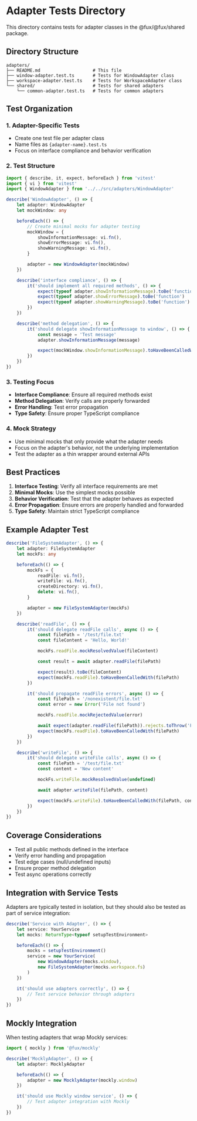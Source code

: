 # Adapter Tests Directory

This directory contains tests for adapter classes in the @fux/@fux/shared package.

## Directory Structure

```
adapters/
├── README.md                    # This file
├── window-adapter.test.ts       # Tests for WindowAdapter class
├── workspace-adapter.test.ts    # Tests for WorkspaceAdapter class
└── shared/                      # Tests for shared adapters
    └── common-adapter.test.ts   # Tests for common adapters
```

## Test Organization

### 1. **Adapter-Specific Tests**

- Create one test file per adapter class
- Name files as `{adapter-name}.test.ts`
- Focus on interface compliance and behavior verification

### 2. **Test Structure**

```typescript
import { describe, it, expect, beforeEach } from 'vitest'
import { vi } from 'vitest'
import { WindowAdapter } from '../../src/adapters/WindowAdapter'

describe('WindowAdapter', () => {
    let adapter: WindowAdapter
    let mockWindow: any

    beforeEach(() => {
        // Create minimal mocks for adapter testing
        mockWindow = {
            showInformationMessage: vi.fn(),
            showErrorMessage: vi.fn(),
            showWarningMessage: vi.fn(),
        }

        adapter = new WindowAdapter(mockWindow)
    })

    describe('interface compliance', () => {
        it('should implement all required methods', () => {
            expect(typeof adapter.showInformationMessage).toBe('function')
            expect(typeof adapter.showErrorMessage).toBe('function')
            expect(typeof adapter.showWarningMessage).toBe('function')
        })
    })

    describe('method delegation', () => {
        it('should delegate showInformationMessage to window', () => {
            const message = 'Test message'
            adapter.showInformationMessage(message)

            expect(mockWindow.showInformationMessage).toHaveBeenCalledWith(message)
        })
    })
})
```

### 3. **Testing Focus**

- **Interface Compliance**: Ensure all required methods exist
- **Method Delegation**: Verify calls are properly forwarded
- **Error Handling**: Test error propagation
- **Type Safety**: Ensure proper TypeScript compliance

### 4. **Mock Strategy**

- Use minimal mocks that only provide what the adapter needs
- Focus on the adapter's behavior, not the underlying implementation
- Test the adapter as a thin wrapper around external APIs

## Best Practices

1. **Interface Testing**: Verify all interface requirements are met
2. **Minimal Mocks**: Use the simplest mocks possible
3. **Behavior Verification**: Test that the adapter behaves as expected
4. **Error Propagation**: Ensure errors are properly handled and forwarded
5. **Type Safety**: Maintain strict TypeScript compliance

## Example Adapter Test

```typescript
describe('FileSystemAdapter', () => {
    let adapter: FileSystemAdapter
    let mockFs: any

    beforeEach(() => {
        mockFs = {
            readFile: vi.fn(),
            writeFile: vi.fn(),
            createDirectory: vi.fn(),
            delete: vi.fn(),
        }

        adapter = new FileSystemAdapter(mockFs)
    })

    describe('readFile', () => {
        it('should delegate readFile calls', async () => {
            const filePath = '/test/file.txt'
            const fileContent = 'Hello, World!'

            mockFs.readFile.mockResolvedValue(fileContent)

            const result = await adapter.readFile(filePath)

            expect(result).toBe(fileContent)
            expect(mockFs.readFile).toHaveBeenCalledWith(filePath)
        })

        it('should propagate readFile errors', async () => {
            const filePath = '/nonexistent/file.txt'
            const error = new Error('File not found')

            mockFs.readFile.mockRejectedValue(error)

            await expect(adapter.readFile(filePath)).rejects.toThrow('File not found')
            expect(mockFs.readFile).toHaveBeenCalledWith(filePath)
        })
    })

    describe('writeFile', () => {
        it('should delegate writeFile calls', async () => {
            const filePath = '/test/file.txt'
            const content = 'New content'

            mockFs.writeFile.mockResolvedValue(undefined)

            await adapter.writeFile(filePath, content)

            expect(mockFs.writeFile).toHaveBeenCalledWith(filePath, content)
        })
    })
})
```

## Coverage Considerations

- Test all public methods defined in the interface
- Verify error handling and propagation
- Test edge cases (null/undefined inputs)
- Ensure proper method delegation
- Test async operations correctly

## Integration with Service Tests

Adapters are typically tested in isolation, but they should also be tested as part of service integration:

```typescript
describe('Service with Adapter', () => {
    let service: YourService
    let mocks: ReturnType<typeof setupTestEnvironment>

    beforeEach(() => {
        mocks = setupTestEnvironment()
        service = new YourService(
            new WindowAdapter(mocks.window),
            new FileSystemAdapter(mocks.workspace.fs)
        )
    })

    it('should use adapters correctly', () => {
        // Test service behavior through adapters
    })
})
```

## Mockly Integration

When testing adapters that wrap Mockly services:

```typescript
import { mockly } from '@fux/mockly'

describe('MocklyAdapter', () => {
    let adapter: MocklyAdapter

    beforeEach(() => {
        adapter = new MocklyAdapter(mockly.window)
    })

    it('should use Mockly window service', () => {
        // Test adapter integration with Mockly
    })
})
```
